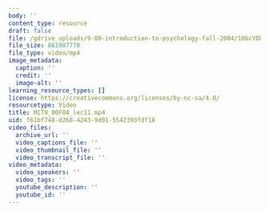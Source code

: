 ```yaml
---
body: ''
content_type: resource
draft: false
file: /gdrive_uploads/9-00-introduction-to-psychology-fall-2004/1O6cYDhUUrDgnnhovpYfPOGt31P1VpzUT/mit9_00f04_lec11.mp4
file_size: 861907770
file_type: video/mp4
image_metadata:
  caption: ''
  credit: ''
  image-alt: ''
learning_resource_types: []
license: https://creativecommons.org/licenses/by-nc-sa/4.0/
resourcetype: Video
title: MIT9_00F04_lec11.mp4
uid: f61bf748-d268-4243-9d01-5542393fdf18
video_files:
  archive_url: ''
  video_captions_file: ''
  video_thumbnail_file: ''
  video_transcript_file: ''
video_metadata:
  video_speakers: ''
  video_tags: ''
  youtube_description: ''
  youtube_id: ''
---
```

